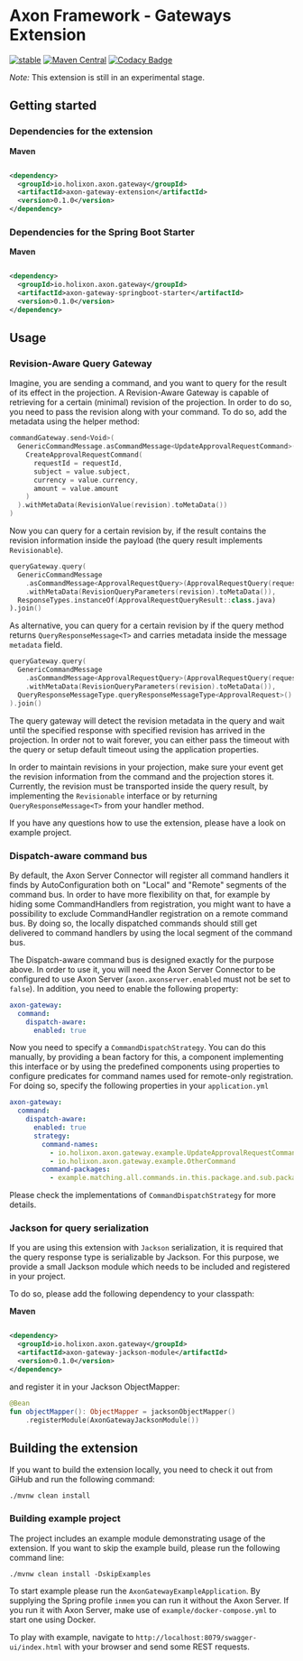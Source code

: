 # Axon Framework - Gateways Extension

[![stable](https://img.shields.io/badge/lifecycle-STABLE-green.svg)](https://github.com/holisticon#open-source-lifecycle)
[![Maven Central](https://maven-badges.herokuapp.com/maven-central/io.holixon.axon.gateway/axon-gateway-extension/badge.svg)](https://maven-badges.herokuapp.com/maven-central/io.holixon.axon.gateway/axon-gateway-extension)
[![Codacy Badge](https://app.codacy.com/project/badge/Grade/6a2c7585fd5742fbbf288c96023a9af8)](https://www.codacy.com/gh/holixon/axon-gateway-extension/dashboard?utm_source=github.com&amp;utm_medium=referral&amp;utm_content=holixon/axon-gateway-extension&amp;utm_campaign=Badge_Grade)

_Note:_ This extension is still in an experimental stage.

## Getting started

### Dependencies for the extension

**Maven**

```xml

<dependency>
  <groupId>io.holixon.axon.gateway</groupId>
  <artifactId>axon-gateway-extension</artifactId>
  <version>0.1.0</version>
</dependency>
```

### Dependencies for the Spring Boot Starter

**Maven**

```xml

<dependency>
  <groupId>io.holixon.axon.gateway</groupId>
  <artifactId>axon-gateway-springboot-starter</artifactId>
  <version>0.1.0</version>
</dependency>
```

## Usage

### Revision-Aware Query Gateway

Imagine, you are sending a command, and you want to query for the result of its effect in the projection.
A Revision-Aware Gateway is capable of retrieving for a certain (minimal) revision of the projection. In
order to do so, you need to pass the revision along with your command. To do so, add the metadata using the
helper method:

```kotlin
commandGateway.send<Void>(
  GenericCommandMessage.asCommandMessage<UpdateApprovalRequestCommand>(
    CreateApprovalRequestCommand(
      requestId = requestId,
      subject = value.subject,
      currency = value.currency,
      amount = value.amount
    )
  ).withMetaData(RevisionValue(revision).toMetaData())
)
```

Now you can query for a certain revision by, if the result contains the revision information inside the payload
(the query result implements `Revisionable`).

```kotlin
queryGateway.query(
  GenericCommandMessage
    .asCommandMessage<ApprovalRequestQuery>(ApprovalRequestQuery(requestId.trim()))
    .withMetaData(RevisionQueryParameters(revision).toMetaData()),
  ResponseTypes.instanceOf(ApprovalRequestQueryResult::class.java)
).join()
```

As alternative, you can query for a certain revision by if the query method returns `QueryResponseMessage<T>` and carries
metadata inside the message `metadata` field.

```kotlin
queryGateway.query(
  GenericCommandMessage
    .asCommandMessage<ApprovalRequestQuery>(ApprovalRequestQuery(requestId.trim()))
    .withMetaData(RevisionQueryParameters(revision).toMetaData()),
  QueryResponseMessageType.queryResponseMessageType<ApprovalRequest>()
).join()
```

The query gateway will detect the revision metadata in the query and wait until the specified response
with specified revision has arrived in the projection. In order not to wait forever, you can either
pass the timeout with the query or setup default timeout using the application properties.

In order to maintain revisions in your projection, make sure your event get the revision information from
the command and the projection stores it. Currently, the revision must be transported inside the query result,
by implementing the `Revisionable` interface or by returning `QueryResponseMessage<T>` from your handler method.

If you have any questions how to use the extension, please have a look on example project.

### Dispatch-aware command bus

By default, the Axon Server Connector will register all command handlers it finds by AutoConfiguration both on "Local" and "Remote" segments of the command bus. In order to have
more flexibility on that, for example by hiding some CommandHandlers from registration, you might want to have a possibility to exclude CommandHandler registration on a
remote command bus. By doing so, the locally dispatched commands should still get delivered to command handlers by using the local segment of the command bus.

The Dispatch-aware command bus is designed exactly for the purpose above. In order to use it, you will need the Axon Server Connector to be configured
to use Axon Server (`axon.axonserver.enabled` must not be set to `false`). In addition, you need to enable the following property:

```yaml
axon-gateway:
  command:
    dispatch-aware:
      enabled: true
```

Now you need to specify a `CommandDispatchStrategy`. You can do this manually, by providing a bean factory for this, a component 
implementing this interface or by using the predefined components using properties to configure predicates for command names used for 
remote-only registration. For doing so, specify the following properties in your `application.yml` 

```yaml
axon-gateway:
  command:
    dispatch-aware:
      enabled: true
      strategy:
        command-names:
          - io.holixon.axon.gateway.example.UpdateApprovalRequestCommand
          - io.holixon.axon.gateway.example.OtherCommand
        command-packages:
          - example.matching.all.commands.in.this.package.and.sub.packages
```
Please check the implementations of `CommandDispatchStrategy` for more details.

### Jackson for query serialization

If you are using this extension with `Jackson` serialization, it is required that the query response type is
serializable by Jackson. For this purpose, we provide a small Jackson module which needs to be included and registered in your project.

To do so, please add the following dependency to your classpath:

**Maven**

```xml

<dependency>
  <groupId>io.holixon.axon.gateway</groupId>
  <artifactId>axon-gateway-jackson-module</artifactId>
  <version>0.1.0</version>
</dependency>
```

and register it in your Jackson ObjectMapper:

```kotlin
@Bean
fun objectMapper(): ObjectMapper = jacksonObjectMapper()
    .registerModule(AxonGatewayJacksonModule())
```


## Building the extension

If you want to build the extension locally, you need to check it out from GiHub and run the following command:

```shell script
./mvnw clean install
``` 

### Building example project

The project includes an example module demonstrating usage of the extension. If you want to skip the example
build, please run the following command line:

```shell script
./mvnw clean install -DskipExamples
```

To start example please run the `AxonGatewayExampleApplication`. By supplying the Spring profile `inmem` you can run it without the
Axon Server. If you run it with Axon Server, make use of `example/docker-compose.yml` to start one using Docker.

To play with example, navigate to `http://localhost:8079/swagger-ui/index.html` with your browser and send some REST requests.
